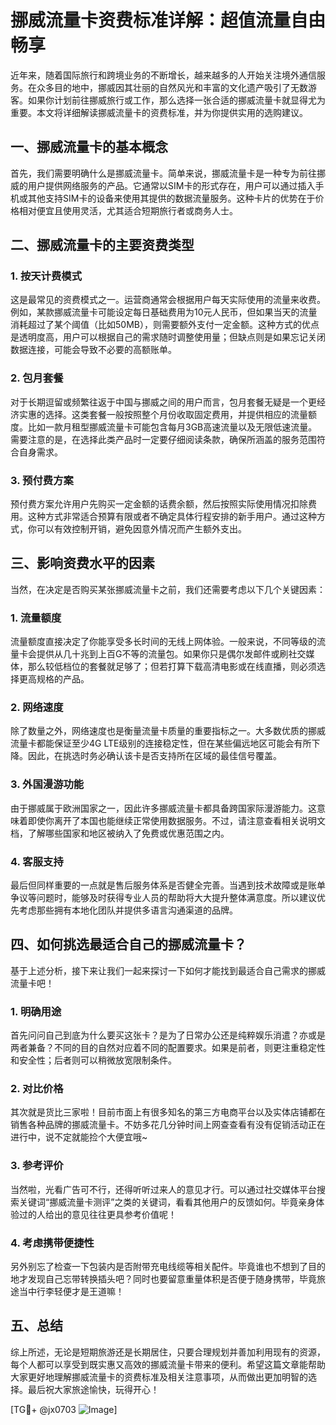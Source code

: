 # 挪威流量卡资费标准详解：超值流量自由畅享

近年来，随着国际旅行和跨境业务的不断增长，越来越多的人开始关注境外通信服务。在众多目的地中，挪威因其壮丽的自然风光和丰富的文化遗产吸引了无数游客。如果你计划前往挪威旅行或工作，那么选择一张合适的挪威流量卡就显得尤为重要。本文将详细解读挪威流量卡的资费标准，并为你提供实用的选购建议。

## 一、挪威流量卡的基本概念

首先，我们需要明确什么是挪威流量卡。简单来说，挪威流量卡是一种专为前往挪威的用户提供网络服务的产品。它通常以SIM卡的形式存在，用户可以通过插入手机或其他支持SIM卡的设备来使用其提供的数据流量服务。这种卡片的优势在于价格相对便宜且使用灵活，尤其适合短期旅行者或商务人士。

## 二、挪威流量卡的主要资费类型

### 1. 按天计费模式

这是最常见的资费模式之一。运营商通常会根据用户每天实际使用的流量来收费。例如，某款挪威流量卡可能设定每日基础费用为10元人民币，但如果当天的流量消耗超过了某个阈值（比如50MB），则需要额外支付一定金额。这种方式的优点是透明度高，用户可以根据自己的需求随时调整使用量；但缺点则是如果忘记关闭数据连接，可能会导致不必要的高额账单。

### 2. 包月套餐

对于长期逗留或频繁往返于中国与挪威之间的用户而言，包月套餐无疑是一个更经济实惠的选择。这类套餐一般按照整个月份收取固定费用，并提供相应的流量额度。比如一款月租型挪威流量卡可能包含每月3GB高速流量以及无限低速流量。需要注意的是，在选择此类产品时一定要仔细阅读条款，确保所涵盖的服务范围符合自身需求。

### 3. 预付费方案

预付费方案允许用户先购买一定金额的话费余额，然后按照实际使用情况扣除费用。这种方式非常适合预算有限或者不确定具体行程安排的新手用户。通过这种方式，你可以有效控制开销，避免因意外情况而产生额外支出。

## 三、影响资费水平的因素

当然，在决定是否购买某张挪威流量卡之前，我们还需要考虑以下几个关键因素：

### 1. 流量额度

流量额度直接决定了你能享受多长时间的无线上网体验。一般来说，不同等级的流量卡会提供从几十兆到上百G不等的流量包。如果你只是偶尔发邮件或刷社交媒体，那么较低档位的套餐就足够了；但若打算下载高清电影或在线直播，则必须选择更高规格的产品。

### 2. 网络速度

除了数量之外，网络速度也是衡量流量卡质量的重要指标之一。大多数优质的挪威流量卡都能保证至少4G LTE级别的连接稳定性，但在某些偏远地区可能会有所下降。因此，在挑选时务必确认该卡是否支持所在区域的最佳信号覆盖。

### 3. 外国漫游功能

由于挪威属于欧洲国家之一，因此许多挪威流量卡都具备跨国家际漫游能力。这意味着即使你离开了本国也能继续正常使用数据服务。不过，请注意查看相关说明文档，了解哪些国家和地区被纳入了免费或优惠范围之内。

### 4. 客服支持

最后但同样重要的一点就是售后服务体系是否健全完善。当遇到技术故障或是账单争议等问题时，能够及时获得专业人员的帮助将大大提升整体满意度。所以建议优先考虑那些拥有本地化团队并提供多语言沟通渠道的品牌。

## 四、如何挑选最适合自己的挪威流量卡？

基于上述分析，接下来让我们一起来探讨一下如何才能找到最适合自己需求的挪威流量卡吧！

### 1. 明确用途

首先问问自己到底为什么要买这张卡？是为了日常办公还是纯粹娱乐消遣？亦或是两者兼备？不同的目的自然对应着不同的配置要求。如果是前者，则更注重稳定性和安全性；后者则可以稍微放宽限制条件。

### 2. 对比价格

其次就是货比三家啦！目前市面上有很多知名的第三方电商平台以及实体店铺都在销售各种品牌的挪威流量卡。不妨多花几分钟时间上网查查看有没有促销活动正在进行中，说不定就能捡个大便宜哦~

### 3. 参考评价

当然啦，光看广告可不行，还得听听过来人的意见才行。可以通过社交媒体平台搜索关键词“挪威流量卡测评”之类的关键词，看看其他用户的反馈如何。毕竟亲身体验过的人给出的意见往往更具参考价值呢！

### 4. 考虑携带便捷性

另外别忘了检查一下包装内是否附带充电线缆等相关配件。毕竟谁也不想到了目的地才发现自己忘带转换插头吧？同时也要留意重量体积是否便于随身携带，毕竟旅途当中行李轻便才是王道嘛！

## 五、总结

综上所述，无论是短期旅游还是长期居住，只要合理规划并善加利用现有的资源，每个人都可以享受到既实惠又高效的挪威流量卡带来的便利。希望这篇文章能帮助大家更好地理解挪威流量卡的资费标准及相关注意事项，从而做出更加明智的选择。最后祝大家旅途愉快，玩得开心！

[TG💪+ @jx0703 ![Image](https://github.com/user-attachments/assets/dbca1d08-cadb-493c-b0ec-ad6f7a83f270)]